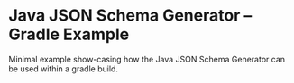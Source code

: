 # Java JSON Schema Generator – Gradle Example

Minimal example show-casing how the Java JSON Schema Generator can be used within a gradle build.

